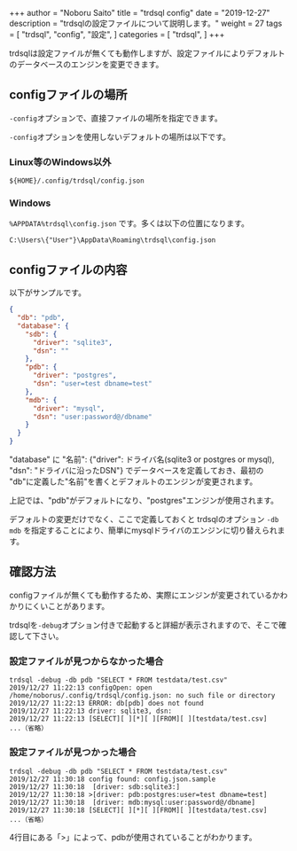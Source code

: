 +++
author = "Noboru Saito"
title = "trdsql config"
date = "2019-12-27"
description = "trdsqlの設定ファイルについて説明します。"
weight = 27
tags = [
    "trdsql",
    "config",
    "設定",
]
categories = [
    "trdsql",
]
+++

trdsqlは設定ファイルが無くても動作しますが、設定ファイルによりデフォルトのデータベースのエンジンを変更できます。

## configファイルの場所

`-config`オプションで、直接ファイルの場所を指定できます。

`-config`オプションを使用しないデフォルトの場所は以下です。

### Linux等のWindows以外

```path
${HOME}/.config/trdsql/config.json
```

### Windows

`%APPDATA%trdsql\config.json` です。多くは以下の位置になります。

```path
C:\Users\{"User"}\AppData\Roaming\trdsql\config.json
```

## configファイルの内容

以下がサンプルです。

```json
{
  "db": "pdb",
  "database": {
    "sdb": {
      "driver": "sqlite3",
      "dsn": ""
    },
    "pdb": {
      "driver": "postgres",
      "dsn": "user=test dbname=test"
    },
    "mdb": {
      "driver": "mysql",
      "dsn": "user:password@/dbname"
    }
  }
}
```

"database" に "名前": {"driver": ドライバ名(sqlite3 or postgres or mysql), "dsn": "ドライバに沿ったDSN"} でデータベースを定義しておき、最初の "db"に定義した"名前"を書くとデフォルトのエンジンが変更されます。

上記では、"pdb"がデフォルトになり、"postgres"エンジンが使用されます。

デフォルトの変更だけでなく、ここで定義しておくと trdsqlのオプション `-db mdb` を指定することにより、簡単にmysqlドライバのエンジンに切り替えられます。

## 確認方法

configファイルが無くても動作するため、実際にエンジンが変更されているかわかりにくいことがあります。

trdsqlを`-debug`オプション付きで起動すると詳細が表示されますので、そこで確認して下さい。

### 設定ファイルが見つからなかった場合

```console
trdsql -debug -db pdb "SELECT * FROM testdata/test.csv"
2019/12/27 11:22:13 configOpen: open /home/noborus/.config/trdsql/config.json: no such file or directory
2019/12/27 11:22:13 ERROR: db[pdb] does not found
2019/12/27 11:22:13 driver: sqlite3, dsn: 
2019/12/27 11:22:13 [SELECT][ ][*][ ][FROM][ ][testdata/test.csv]
...（省略）
```

### 設定ファイルが見つかった場合

```console
trdsql -debug -db pdb "SELECT * FROM testdata/test.csv"
2019/12/27 11:30:18 config found: config.json.sample
2019/12/27 11:30:18  [driver: sdb:sqlite3:]
2019/12/27 11:30:18 >[driver: pdb:postgres:user=test dbname=test]
2019/12/27 11:30:18  [driver: mdb:mysql:user:password@/dbname]
2019/12/27 11:30:18 [SELECT][ ][*][ ][FROM][ ][testdata/test.csv]
...（省略）
```

4行目にある「>」によって、pdbが使用されていることがわかります。
